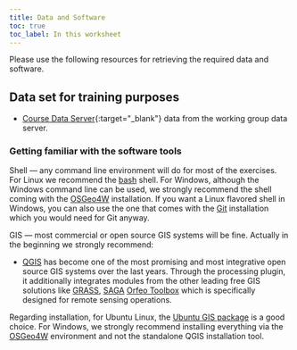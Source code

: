 ```yaml
---
title: Data and Software
toc: true
toc_label: In this worksheet
---
```

Please use the following resources for retrieving the required data and software.


<!--more-->






## Data set for training purposes

* [Course Data Server](http://gofile.me/3Z8AJ/c6m5CfvWZ){:target="_blank"} data from the working group data server.

### Getting familiar with the software tools

Shell — any command line environment will do for most of the exercises. For Linux we recommend the [bash](http://en.wikipedia.org/wiki/Bash_%28Unix_shell%29) shell. For Windows, although the Windows command line can be used, we strongly recommend the shell coming with the [OSGeo4W](http://trac.osgeo.org/osgeo4w) installation. If you want a Linux flavored shell in Windows, you can also use the one that comes with the [Git](http://git-scm.com/downloads) installation which you would need for Git anyway.

GIS — most commercial or open source GIS systems will be fine. Actually in the beginning we strongly recommend:

* [QGIS](HTTP://www.qgis.org/de/docs/user_manual/index.html#qgis-manual-index-reference) has become one of the most promising and most integrative open source GIS systems over the last years. Through the processing plugin, it additionally integrates modules from the other leading free GIS solutions like [GRASS](http://grass.osgeo.org/documentation/), [SAGA](http://www.saga-gis.org/en/about/references.html)
[Orfeo Toolbox](http://orfeo-toolbox.org/otb/) which is specifically designed for remote sensing operations.

Regarding installation, for Ubuntu Linux, the [Ubuntu GIS package](https://wiki.ubuntu.com/UbuntuGIS) is a good choice. For Windows, we strongly recommend installing everything via the [OSGeo4W](http://trac.osgeo.org/osgeo4w/) environment and not the standalone QGIS installation tool.






